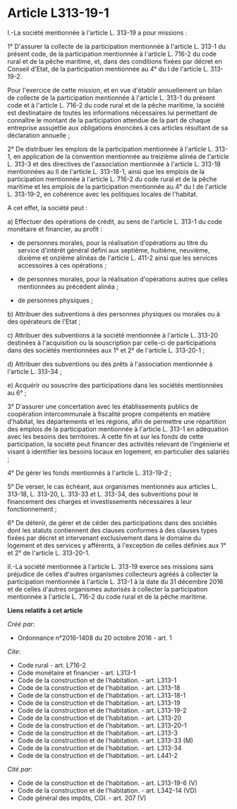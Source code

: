 # Article L313-19-1

I.-La société mentionnée à l'article L. 313-19 a pour missions : 

1° D'assurer la collecte de la participation mentionnée à l'article L. 313-1 du présent code, de la participation mentionnée
à l'article L. 716-2 du code rural et de la pêche maritime, et, dans des conditions fixées par décret en Conseil d'Etat, de
la participation mentionnée au 4° du I de l'article L. 313-19-2. 

Pour l'exercice de cette mission, et en vue d'établir annuellement un bilan de collecte de la participation mentionnée à
l'article L. 313-1 du présent code et à l'article L. 716-2 du code rural et de la pêche maritime, la société est destinataire
de toutes les informations nécessaires lui permettant de connaître le montant de la participation attendue de la part de
chaque entreprise assujettie aux obligations énoncées à ces articles résultant de sa déclaration annuelle ; 

2° De distribuer les emplois de la participation mentionnée à l'article L. 313-1, en application de la convention mentionnée
au treizième alinéa de l'article L. 313-3 et des directives de l'association mentionnée à l'article L. 313-18 mentionnées au
II de l'article L. 313-18-1, ainsi que les emplois de la participation mentionnée à l'article L. 716-2 du code rural et de la
pêche maritime et les emplois de la participation mentionnée au 4° du I de l'article L. 313-19-2, en cohérence avec les
politiques locales de l'habitat. 

A cet effet, la société peut : 

a) Effectuer des opérations de crédit, au sens de l'article L. 313-1 du code monétaire et financier, au profit :

- de personnes morales, pour la réalisation d'opérations au titre du service d'intérêt général défini aux septième, huitième,
neuvième, dixième et onzième alinéas de l'article L. 411-2 ainsi que les services accessoires à ces opérations ;

- de personnes morales, pour la réalisation d'opérations autres que celles mentionnées au précédent alinéa ;

- de personnes physiques ; 

b) Attribuer des subventions à des personnes physiques ou morales ou à des opérateurs de l'Etat ; 

c) Attribuer des subventions à la société mentionnée à l'article L. 313-20 destinées à l'acquisition ou la souscription par
celle-ci de participations dans des sociétés mentionnées aux 1° et 2° de l'article L. 313-20-1 ; 

d) Attribuer des subventions ou des prêts à l'association mentionnée à l'article L. 313-34 ; 

e) Acquérir ou souscrire des participations dans les sociétés mentionnées au 6° ; 

3° D'assurer une concertation avec les établissements publics de coopération intercommunale à fiscalité propre compétents en
matière d'habitat, les départements et les régions, afin de permettre une répartition des emplois de la participation
mentionnée à l'article L. 313-1 en adéquation avec les besoins des territoires. A cette fin et sur les fonds de cette
participation, la société peut financer des activités relevant de l'ingénierie et visant à identifier les besoins locaux en
logement, en particulier des salariés ; 

4° De gérer les fonds mentionnés à l'article L. 313-19-2 ; 

5° De verser, le cas échéant, aux organismes mentionnés aux articles L. 313-18, L. 313-20, L. 313-33 et L. 313-34, des
subventions pour le financement des charges et investissements nécessaires à leur fonctionnement ; 

6° De détenir, de gérer et de céder des participations dans des sociétés dont les statuts contiennent des clauses conformes à
des clauses types fixées par décret et intervenant exclusivement dans le domaine du logement et des services y afférents, à
l'exception de celles définies aux 1° et 2° de l'article L. 313-20-1. 

II.-La société mentionnée à l'article L. 313-19 exerce ses missions sans préjudice de celles d'autres organismes collecteurs
agréés à collecter la participation mentionnée à l'article L. 313-1 à la date du 31 décembre 2016 et de celles d'autres
organismes autorisés à collecter la participation mentionnée à l'article L. 716-2 du code rural et de la pêche maritime.

**Liens relatifs à cet article**

_Créé par_:

  - Ordonnance n°2016-1408 du 20 octobre 2016 - art. 1

_Cite_:

  - Code rural - art. L716-2
  - Code monétaire et financier - art. L313-1
  - Code de la construction et de l'habitation. - art. L313-1
  - Code de la construction et de l'habitation. - art. L313-18
  - Code de la construction et de l'habitation. - art. L313-18-1
  - Code de la construction et de l'habitation. - art. L313-19
  - Code de la construction et de l'habitation. - art. L313-19-2
  - Code de la construction et de l'habitation. - art. L313-20
  - Code de la construction et de l'habitation. - art. L313-20-1
  - Code de la construction et de l'habitation. - art. L313-3
  - Code de la construction et de l'habitation. - art. L313-33 (M)
  - Code de la construction et de l'habitation. - art. L313-34
  - Code de la construction et de l'habitation. - art. L441-2

_Cité par_:

  - Code de la construction et de l'habitation. - art. L313-19-6 (V)
  - Code de la construction et de l'habitation. - art. L342-14 (VD)
  - Code général des impôts, CGI. - art. 207 (V)
